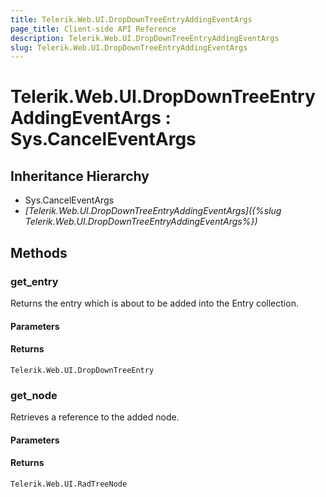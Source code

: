 ```yaml
---
title: Telerik.Web.UI.DropDownTreeEntryAddingEventArgs
page_title: Client-side API Reference
description: Telerik.Web.UI.DropDownTreeEntryAddingEventArgs
slug: Telerik.Web.UI.DropDownTreeEntryAddingEventArgs
---
```


# Telerik.Web.UI.DropDownTreeEntryAddingEventArgs : Sys.CancelEventArgs 

## Inheritance Hierarchy

* Sys.CancelEventArgs
* *[Telerik.Web.UI.DropDownTreeEntryAddingEventArgs]({%slug Telerik.Web.UI.DropDownTreeEntryAddingEventArgs%})*

## Methods

###  get_entry

Returns the entry which is about to be added into the Entry collection.

#### Parameters

#### Returns

`Telerik.Web.UI.DropDownTreeEntry` 

### get_node 

Retrieves a reference to the added node.

#### Parameters

#### Returns

`Telerik.Web.UI.RadTreeNode`